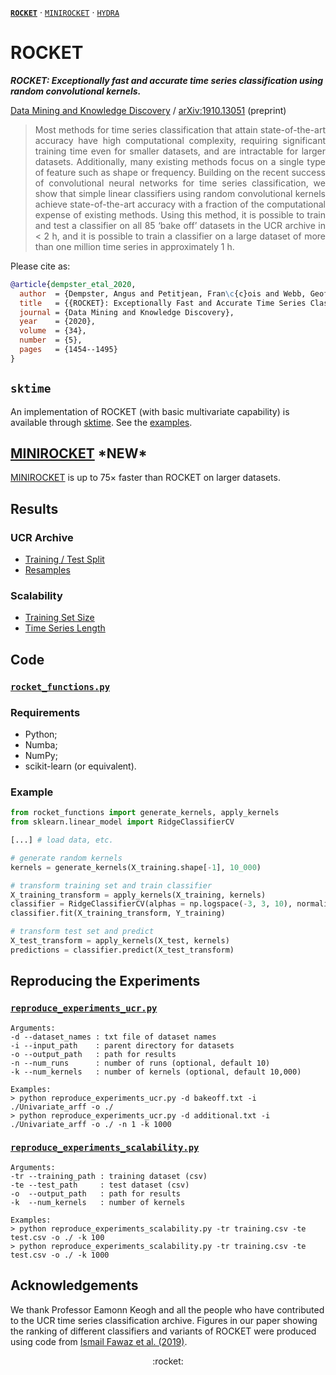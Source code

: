 [**`ROCKET`**](https://github.com/angus924/rocket) &middot; [`MINIROCKET`](https://github.com/angus924/minirocket) &middot; [`HYDRA`](https://github.com/angus924/hydra)

# ROCKET

***ROCKET: Exceptionally fast and accurate time series classification using random convolutional kernels.***

[Data Mining and Knowledge Discovery](https://link.springer.com/article/10.1007/s10618-020-00701-z) / [arXiv:1910.13051](https://arxiv.org/abs/1910.13051) (preprint)

> <div align="justify">Most methods for time series classification that attain state-of-the-art accuracy have high computational complexity, requiring significant training time even for smaller datasets, and are intractable for larger datasets.  Additionally, many existing methods focus on a single type of feature such as shape or frequency.  Building on the recent success of convolutional neural networks for time series classification, we show that simple linear classifiers using random convolutional kernels achieve state-of-the-art accuracy with a fraction of the computational expense of existing methods.  Using this method, it is possible to train and test a classifier on all 85 ‘bake off’ datasets in the UCR archive in < 2 h, and it is possible to train a classifier on a large dataset of more than one million time series in approximately 1 h.</div>

Please cite as:

```bibtex
@article{dempster_etal_2020,
  author  = {Dempster, Angus and Petitjean, Fran\c{c}ois and Webb, Geoffrey I},
  title   = {{ROCKET}: Exceptionally Fast and Accurate Time Series Classification Using Random Convolutional Kernels},
  journal = {Data Mining and Knowledge Discovery},
  year    = {2020},
  volume  = {34},
  number  = {5},
  pages   = {1454--1495}
}
```

## `sktime`

An implementation of ROCKET (with basic multivariate capability) is available through [sktime](https://github.com/alan-turing-institute/sktime).  See the [examples](https://github.com/alan-turing-institute/sktime/blob/master/examples/rocket.ipynb).

## [MINIROCKET](https://github.com/angus924/minirocket) \*NEW\*

[MINIROCKET](https://github.com/angus924/minirocket) is up to 75&times; faster than ROCKET on larger datasets.

## Results

### UCR Archive

* [Training / Test Split](results/results_ucr.csv)
* [Resamples](results/results_ucr_resamples.csv)

### Scalability

* [Training Set Size](results/results_scalability_training_set_size.csv)
* [Time Series Length](results/results_scalability_time_series_length.csv)

## Code

### [`rocket_functions.py`](code/rocket_functions.py)

### Requirements

* Python;
* Numba;
* NumPy;
* scikit-learn (or equivalent).

### Example

```python
from rocket_functions import generate_kernels, apply_kernels
from sklearn.linear_model import RidgeClassifierCV

[...] # load data, etc.

# generate random kernels
kernels = generate_kernels(X_training.shape[-1], 10_000)

# transform training set and train classifier
X_training_transform = apply_kernels(X_training, kernels)
classifier = RidgeClassifierCV(alphas = np.logspace(-3, 3, 10), normalize = True)
classifier.fit(X_training_transform, Y_training)

# transform test set and predict
X_test_transform = apply_kernels(X_test, kernels)
predictions = classifier.predict(X_test_transform)
```

## Reproducing the Experiments

### [`reproduce_experiments_ucr.py`](code/reproduce_experiments_ucr.py)

```
Arguments:
-d --dataset_names : txt file of dataset names
-i --input_path    : parent directory for datasets
-o --output_path   : path for results
-n --num_runs      : number of runs (optional, default 10)
-k --num_kernels   : number of kernels (optional, default 10,000)

Examples:
> python reproduce_experiments_ucr.py -d bakeoff.txt -i ./Univariate_arff -o ./
> python reproduce_experiments_ucr.py -d additional.txt -i ./Univariate_arff -o ./ -n 1 -k 1000
```

### [`reproduce_experiments_scalability.py`](code/reproduce_experiments_scalability.py)

```
Arguments:
-tr --training_path : training dataset (csv)
-te --test_path     : test dataset (csv)
-o  --output_path   : path for results
-k  --num_kernels   : number of kernels

Examples:
> python reproduce_experiments_scalability.py -tr training.csv -te test.csv -o ./ -k 100
> python reproduce_experiments_scalability.py -tr training.csv -te test.csv -o ./ -k 1000
```

## Acknowledgements

We thank Professor Eamonn Keogh and all the people who have contributed to the UCR time series classification archive.  Figures in our paper showing the ranking of different classifiers and variants of ROCKET were produced using code from [Ismail Fawaz et al. (2019)](https://github.com/hfawaz/cd-diagram).

<div align="center">:rocket:</div>
